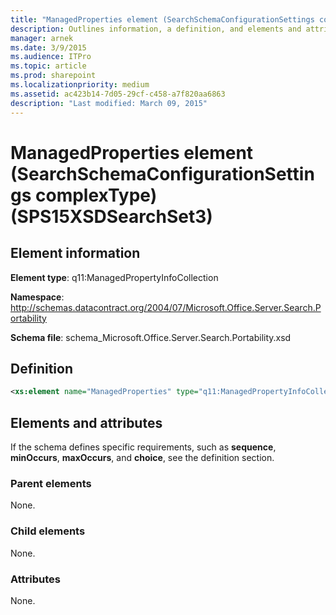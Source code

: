 ```yaml
---
title: "ManagedProperties element (SearchSchemaConfigurationSettings complexType) (SPS15XSDSearchSet3)"
description: Outlines information, a definition, and elements and attributes for the ManagedProperties element in Sharepoint.
manager: arnek
ms.date: 3/9/2015
ms.audience: ITPro
ms.topic: article
ms.prod: sharepoint
ms.localizationpriority: medium
ms.assetid: ac423b14-7d05-29cf-c458-a7f820aa6863
description: "Last modified: March 09, 2015"
---
```


# ManagedProperties element (SearchSchemaConfigurationSettings complexType) (SPS15XSDSearchSet3)

 
  
## Element information
**Element type**: q11:ManagedPropertyInfoCollection

**Namespace**: http://schemas.datacontract.org/2004/07/Microsoft.Office.Server.Search.Portability 

**Schema file**: schema_Microsoft.Office.Server.Search.Portability.xsd 
   
## Definition

```XML
<xs:element name="ManagedProperties" type="q11:ManagedPropertyInfoCollection" minOccurs="0"></xs:element>

```

## Elements and attributes

If the schema defines specific requirements, such as **sequence**, **minOccurs**, **maxOccurs**, and **choice**, see the definition section. 
  
### Parent elements

None.
  
### Child elements

None.
  
### Attributes

None.
  

